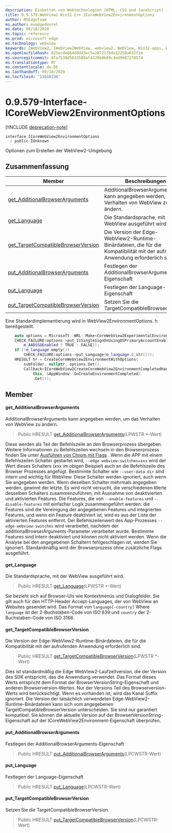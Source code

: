 ```yaml
---
description: Einbetten von Webtechnologien (HTML, CSS und JavaScript) in ihre systemeigenen Anwendungen mit dem Microsoft Edge WebView2-Steuerelement
title: 0.9.579-WebView2 Win32 C++ ICoreWebView2EnvironmentOptions
author: MSEdgeTeam
ms.author: msedgedevrel
ms.date: 09/10/2020
ms.topic: reference
ms.prod: microsoft-edge
ms.technology: webview
keywords: IWebView2, IWebView2WebView, webview2, WebView, Win32-apps, Win32, Edge, ICoreWebView2, ICoreWebView2Controller, Browser-Steuerelement, Edge-HTML, ICoreWebView2EnvironmentOptions
ms.openlocfilehash: 825ecde664ddd43ec5a28721f6da12250a632f2e
ms.sourcegitcommit: 0faf538d5033508af4320b9b89c4ed99872f0574
ms.translationtype: MT
ms.contentlocale: de-DE
ms.lasthandoff: 09/10/2020
ms.locfileid: "11010236"
---
```

# 0.9.579-Interface-ICoreWebView2EnvironmentOptions 

[!INCLUDE [deprecation-note](../../includes/deprecation-note.md)]

```
interface ICoreWebView2EnvironmentOptions
  : public IUnknown
```

Optionen zum Erstellen der WebView2-Umgebung

## Zusammenfassung

 Member                        | Beschreibungen
--------------------------------|---------------------------------------------
[get_AdditionalBrowserArguments](#get_additionalbrowserarguments) | AdditionalBrowserArguments kann angegeben werden, um das Verhalten von WebView zu ändern.
[get_Language](#get_language) | Die Standardsprache, mit der WebView ausgeführt wird.
[get_TargetCompatibleBrowserVersion](#get_targetcompatiblebrowserversion) | Die Version der Edge-WebView2-Runtime-Binärdateien, die für die Kompatibilität mit der aufrufenden Anwendung erforderlich sind.
[put_AdditionalBrowserArguments](#put_additionalbrowserarguments) | Festlegen der AdditionalBrowserArguments-Eigenschaft
[put_Language](#put_language) | Festlegen der Language-Eigenschaft
[put_TargetCompatibleBrowserVersion](#put_targetcompatiblebrowserversion) | Setzen Sie die TargetCompatibleBrowserVersion.

Eine Standardimplementierung wird in WebView2EnvironmentOptions. h bereitgestellt.

```cpp
    auto options = Microsoft::WRL::Make<CoreWebView2ExperimentalEnvironmentOptions>();
    CHECK_FAILURE(options->put_IsSingleSignOnUsingOSPrimaryAccountEnabled(
        m_AADSSOEnabled ? TRUE : FALSE));
    if (!m_language.empty())
        CHECK_FAILURE(options->put_Language(m_language.c_str()));
    HRESULT hr = CreateCoreWebView2EnvironmentWithOptions(
        subFolder, nullptr, options.Get(),
        Callback<ICoreWebView2CreateCoreWebView2EnvironmentCompletedHandler>(
            this, &AppWindow::OnCreateEnvironmentCompleted)
            .Get());
```

## Member

#### get_AdditionalBrowserArguments 

AdditionalBrowserArguments kann angegeben werden, um das Verhalten von WebView zu ändern.

> Public HRESULT [get_AdditionalBrowserArguments](#get_additionalbrowserarguments)(LPWSTR *-Wert)

Diese werden als Teil der Befehlszeile an den Browserprozess übergeben. Weitere Informationen zu Befehlszeilen wechseln in den Browserprozess finden Sie unter [Ausführen von Chrom mit Flags](https://aka.ms/RunChromiumWithFlags) . Wenn die APP mit einem Befehlszeilen Schalter gestartet wird, `--edge-webview-switches=xxx` wird der Wert dieses Schalters (xxx im obigen Beispiel) auch an die Befehlszeile des Browser Prozesses angefügt. Bestimmte Schalter wie `--user-data-dir` sind intern und wichtig für WebView. Diese Schalter werden ignoriert, auch wenn Sie angegeben werden. Wenn dieselben Schalter mehrmals angegeben werden, gewinnt der letzte. Es wird nicht versucht, die verschiedenen Werte desselben Schalters zusammenzuführen, mit Ausnahme von deaktivierten und aktivierten Features. Die Features, die von `--enable-features` und `--disable-features` mit einfacher Logik zusammengeführt werden: die Features sind die Vereinigung der angegebenen Features und integrierten Features, und wenn ein Feature deaktiviert ist, wird es aus der Liste der aktivierten Features entfernt. Der Befehlszeilenwert des App-Prozesses `--edge-webview-switches` wird verarbeitet, nachdem der additionalBrowserArguments-Parameter verarbeitet wurde. Bestimmte Features sind intern deaktiviert und können nicht aktiviert werden. Wenn die Analyse bei den angegebenen Schaltern fehlgeschlagen ist, werden Sie ignoriert. Standardmäßig wird der Browserprozess ohne zusätzliche Flags ausgeführt.

#### get_Language 

Die Standardsprache, mit der WebView ausgeführt wird.

> Public HRESULT [get_Language](#get_language)(LPWSTR *-Wert)

Sie bezieht sich auf Browser-UIs wie Kontextmenüs und Dialogfelder. Sie gilt auch für den HTTP-Header Accept-Languages, der von WebView an Websites gesendet wird. Das Format von `language[-country]` Where `language` ist der 2-Buchstaben-Code von ISO 639 und `country` der 2-Buchstaben-Code von ISO 3166.

#### get_TargetCompatibleBrowserVersion 

Die Version der Edge-WebView2-Runtime-Binärdateien, die für die Kompatibilität mit der aufrufenden Anwendung erforderlich sind.

> Public HRESULT [get_TargetCompatibleBrowserVersion](#get_targetcompatiblebrowserversion)(LPWSTR *-Wert)

Dies ist standardmäßig die Edge WebView2-Laufzeitversion, die der Version des SDK entspricht, das die Anwendung verwendet. Das Format dieses Werts entspricht dem Format der BrowserVersionString-Eigenschaft und anderen Browserversion-Werten. Nur der Versions Teil des Browserversion-Werts wird berücksichtigt. Wenn es vorhanden ist, wird das Kanal Suffix ignoriert. Die Version der tatsächlich verwendeten Edge-WebView2-Runtime-Binärdateien kann sich vom angegebenen TargetCompatibleBrowserVersion unterscheiden. Sie sind nur garantiert kompatibel. Sie können die aktuelle Version auf der BrowserVersionString-Eigenschaft auf der ICoreWebView2Environment-Eigenschaft überprüfen.

#### put_AdditionalBrowserArguments 

Festlegen der AdditionalBrowserArguments-Eigenschaft

> Public HRESULT [put_AdditionalBrowserArguments](#put_additionalbrowserarguments)(LPCWSTR-Wert)

#### put_Language 

Festlegen der Language-Eigenschaft

> Public HRESULT [put_Language](#put_language)(LPCWSTR-Wert)

#### put_TargetCompatibleBrowserVersion 

Setzen Sie die TargetCompatibleBrowserVersion.

> Public HRESULT [put_TargetCompatibleBrowserVersion](#put_targetcompatiblebrowserversion)(LPCWSTR-Wert)

